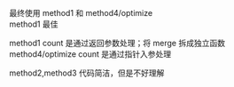 最终使用 method1 和 method4/optimize  
method1 最佳

method1 count 是通过返回参数处理；将 merge 拆成独立函数  
method4/optimize count 是通过指针入参处理

method2,method3 代码简洁，但是不好理解